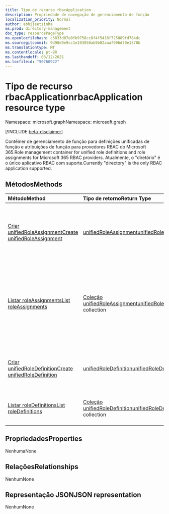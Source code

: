 ```yaml
---
title: Tipo de recurso rbacApplication
description: Propriedade de navegação de gerenciamento de função
localization_priority: Normal
author: abhijeetsinha
ms.prod: directory-management
doc_type: resourcePageType
ms.openlocfilehash: c3833d07e0fb9758cc8f4f5418f725889fd784dc
ms.sourcegitcommit: 9d98d9e9cc1e193850ab9b82aaaf906d70e1378b
ms.translationtype: MT
ms.contentlocale: pt-BR
ms.lasthandoff: 03/12/2021
ms.locfileid: "50760922"
---
```

# <a name="rbacapplication-resource-type"></a><span data-ttu-id="a928e-103">Tipo de recurso rbacApplication</span><span class="sxs-lookup"><span data-stu-id="a928e-103">rbacApplication resource type</span></span>

<span data-ttu-id="a928e-104">Namespace: microsoft.graph</span><span class="sxs-lookup"><span data-stu-id="a928e-104">Namespace: microsoft.graph</span></span>

[!INCLUDE [beta-disclaimer](../../includes/beta-disclaimer.md)]

<span data-ttu-id="a928e-105">Contêiner de gerenciamento de função para definições unificadas de função e atribuições de função para provedores RBAC do Microsoft 365.</span><span class="sxs-lookup"><span data-stu-id="a928e-105">Role management container for unified role definitions and role assignments for Microsoft 365 RBAC providers.</span></span> <span data-ttu-id="a928e-106">Atualmente, o "diretório" é o único aplicativo RBAC com suporte.</span><span class="sxs-lookup"><span data-stu-id="a928e-106">Currently "directory" is the only RBAC application supported.</span></span>

## <a name="methods"></a><span data-ttu-id="a928e-107">Métodos</span><span class="sxs-lookup"><span data-stu-id="a928e-107">Methods</span></span>

| <span data-ttu-id="a928e-108">Método</span><span class="sxs-lookup"><span data-stu-id="a928e-108">Method</span></span>       | <span data-ttu-id="a928e-109">Tipo de retorno</span><span class="sxs-lookup"><span data-stu-id="a928e-109">Return Type</span></span> | <span data-ttu-id="a928e-110">Descrição</span><span class="sxs-lookup"><span data-stu-id="a928e-110">Description</span></span> |
|:-------------|:------------|:------------|
| [<span data-ttu-id="a928e-111">Criar unifiedRoleAssignment</span><span class="sxs-lookup"><span data-stu-id="a928e-111">Create unifiedRoleAssignment</span></span>](../api/rbacapplication-post-roleassignments.md) | [<span data-ttu-id="a928e-112">unifiedRoleAssignment</span><span class="sxs-lookup"><span data-stu-id="a928e-112">unifiedRoleAssignment</span></span>](unifiedroleassignment.md) | <span data-ttu-id="a928e-113">Crie um novo unifiedRoleAssignment postando na coleção roleAssignments.</span><span class="sxs-lookup"><span data-stu-id="a928e-113">Create a new unifiedRoleAssignment by posting to the roleAssignments collection.</span></span> |
| [<span data-ttu-id="a928e-114">Listar roleAssignments</span><span class="sxs-lookup"><span data-stu-id="a928e-114">List roleAssignments</span></span>](../api/rbacapplication-list-roleassignments.md) | <span data-ttu-id="a928e-115">[Coleção unifiedRoleAssignment](unifiedroleassignment.md)</span><span class="sxs-lookup"><span data-stu-id="a928e-115">[unifiedRoleAssignment](unifiedroleassignment.md) collection</span></span> | <span data-ttu-id="a928e-116">Obter uma coleção de objetos unifiedRoleAssignment.</span><span class="sxs-lookup"><span data-stu-id="a928e-116">Get a unifiedRoleAssignment object collection.</span></span> <span data-ttu-id="a928e-117">Somente instâncias específicas podem ser consultadas, filtrando-se roleDefitionId ou principalId.</span><span class="sxs-lookup"><span data-stu-id="a928e-117">Only specific instances can be queried, by filtering on roleDefitionId or principalId.</span></span> |
| [<span data-ttu-id="a928e-118">Criar unifiedRoleDefinition</span><span class="sxs-lookup"><span data-stu-id="a928e-118">Create unifiedRoleDefinition</span></span>](../api/rbacapplication-post-roledefinitions.md) | [<span data-ttu-id="a928e-119">unifiedRoleDefinition</span><span class="sxs-lookup"><span data-stu-id="a928e-119">unifiedRoleDefinition</span></span>](unifiedroledefinition.md) | <span data-ttu-id="a928e-120">Crie um novo unifiedRoleDefinition postando na coleção roleDefinitions.</span><span class="sxs-lookup"><span data-stu-id="a928e-120">Create a new unifiedRoleDefinition by posting to the roleDefinitions collection.</span></span> |
| [<span data-ttu-id="a928e-121">Listar roleDefinitions</span><span class="sxs-lookup"><span data-stu-id="a928e-121">List roleDefinitions</span></span>](../api/rbacapplication-list-roledefinitions.md) | <span data-ttu-id="a928e-122">[Coleção unifiedRoleDefinition](unifiedroledefinition.md)</span><span class="sxs-lookup"><span data-stu-id="a928e-122">[unifiedRoleDefinition](unifiedroledefinition.md) collection</span></span> | <span data-ttu-id="a928e-123">Obter uma coleção de objetos unifiedRoleDefinition.</span><span class="sxs-lookup"><span data-stu-id="a928e-123">Get a unifiedRoleDefinition object collection.</span></span> |

## <a name="properties"></a><span data-ttu-id="a928e-124">Propriedades</span><span class="sxs-lookup"><span data-stu-id="a928e-124">Properties</span></span>

<span data-ttu-id="a928e-125">Nenhuma</span><span class="sxs-lookup"><span data-stu-id="a928e-125">None</span></span>

## <a name="relationships"></a><span data-ttu-id="a928e-126">Relações</span><span class="sxs-lookup"><span data-stu-id="a928e-126">Relationships</span></span>

<span data-ttu-id="a928e-127">Nenhum</span><span class="sxs-lookup"><span data-stu-id="a928e-127">None</span></span>

## <a name="json-representation"></a><span data-ttu-id="a928e-128">Representação JSON</span><span class="sxs-lookup"><span data-stu-id="a928e-128">JSON representation</span></span>

<span data-ttu-id="a928e-129">Nenhum</span><span class="sxs-lookup"><span data-stu-id="a928e-129">None</span></span>

<!-- uuid: 16cd6b66-4b1a-43a1-adaf-3a886856ed98
2019-02-04 14:57:30 UTC -->
<!-- {
  "type": "#page.annotation",
  "description": "rbacApplication resource",
  "keywords": "",
  "section": "documentation",
  "tocPath": ""
}-->


